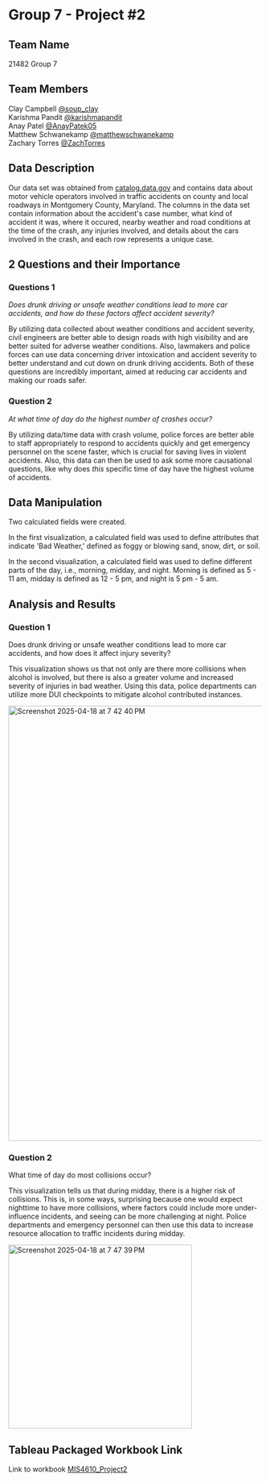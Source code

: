 # Group 7 - Project #2
## Team Name
21482 Group 7
## Team Members
Clay Campbell [@soup_clay](https://github.com/soup-clay)\
Karishma Pandit [@karishmapandit](https://github.com/karishmapandit)\
Anay Patel [@AnayPatek05](https://github.com/AnayPatek05)\
Matthew Schwanekamp [@matthewschwanekamp](https://github.com/matthewschwanekamp)\
Zachary Torres [@ZachTorres](https://github.com/ZachTorres)
## Data Description
Our data set was obtained from [catalog.data.gov](https://catalog.data.gov/dataset/crash-reporting-drivers-data) and contains data about motor vehicle operators involved in traffic accidents on county and local roadways in Montgomery County, Maryland. The columns in the data set contain information about the accident's case number, what kind of accident it was, where it occured, nearby weather and road conditions at the time of the crash, any injuries involved, and details about the cars involved in the crash, and each row represents a unique case.
## 2 Questions and their Importance
### Questions 1
*Does drunk driving or unsafe weather conditions lead to more car accidents, and how do these factors affect accident severity?*

By utilizing data collected about weather conditions and accident severity, civil engineers are better able to design roads with high visibility and are better suited for adverse weather conditions. Also, lawmakers and police forces can use data concerning driver intoxication and accident severity to better understand and cut down on drunk driving accidents. Both of these questions are incredibly important, aimed at reducing car accidents and making our roads safer.
### Question 2
*At what time of day do the highest number of crashes occur?*

By utilizing data/time data with crash volume, police forces are better able to staff appropriately to respond to accidents quickly and get emergency personnel on the scene faster, which is crucial for saving lives in violent accidents. Also, this data can then be used to ask some more causational questions, like why does *this* specific time of day have the highest volume of accidents.
## Data Manipulation
Two calculated fields were created.

In the first visualization, a calculated field was used to define attributes that indicate 'Bad Weather,' defined as foggy or blowing sand, snow, dirt, or soil.

In the second visualization, a calculated field was used to define different parts of the day, i.e., morning, midday, and night. Morning is defined as 5 - 11 am, midday is defined as 12 - 5 pm, and night is 5 pm - 5 am.

## Analysis and Results
### Question 1
Does drunk driving or unsafe weather conditions lead to more car accidents, and how does it affect injury severity?

This visualization shows us that not only are there more collisions when alcohol is involved, but there is also a greater volume and increased severity of injuries in bad weather. Using this data, police departments can utilize more DUI checkpoints to mitigate alcohol contributed instances.

<img width="864" alt="Screenshot 2025-04-18 at 7 42 40 PM" src="https://github.com/user-attachments/assets/d1e452fd-0850-4543-bc2a-7b589442d6ac" />

### Question 2
What time of day do most collisions occur?

This visualization tells us that during midday, there is a higher risk of collisions. This is, in some ways, surprising because one would expect nighttime to have more collisions, where factors could include more under-influence incidents, and seeing can be more challenging at night. Police departments and emergency personnel can then use this data to increase resource allocation to traffic incidents during midday.

<img width="365" alt="Screenshot 2025-04-18 at 7 47 39 PM" src="https://github.com/user-attachments/assets/8b7fba02-e8ed-47bb-85ee-4cb71cefa10a" />

## Tableau Packaged Workbook Link
Link to workbook [MIS4610_Project2](https://github.com/matthewschwanekamp/Project2_4610_TWBX/tree/main)
